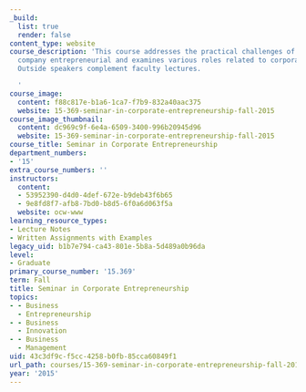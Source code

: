 ```yaml
---
_build:
  list: true
  render: false
content_type: website
course_description: 'This course addresses the practical challenges of making an established
  company entrepreneurial and examines various roles related to corporate entrepreneurship.
  Outside speakers complement faculty lectures.

  '
course_image:
  content: f88c817e-b1a6-1ca7-f7b9-832a40aac375
  website: 15-369-seminar-in-corporate-entrepreneurship-fall-2015
course_image_thumbnail:
  content: dc969c9f-6e4a-6509-3400-996b20945d96
  website: 15-369-seminar-in-corporate-entrepreneurship-fall-2015
course_title: Seminar in Corporate Entrepreneurship
department_numbers:
- '15'
extra_course_numbers: ''
instructors:
  content:
  - 53952390-d4d0-4def-672e-b9deb43f6b65
  - 9e8fd8f7-afb8-7bd0-b8d5-6f0a6d063f5a
  website: ocw-www
learning_resource_types:
- Lecture Notes
- Written Assignments with Examples
legacy_uid: b1b7e794-ca43-801e-5b8a-5d489a0b96da
level:
- Graduate
primary_course_number: '15.369'
term: Fall
title: Seminar in Corporate Entrepreneurship
topics:
- - Business
  - Entrepreneurship
- - Business
  - Innovation
- - Business
  - Management
uid: 43c3df9c-f5cc-4258-b0fb-85cca60849f1
url_path: courses/15-369-seminar-in-corporate-entrepreneurship-fall-2015
year: '2015'
---
```

